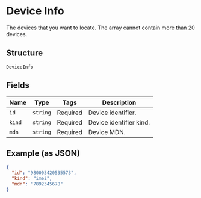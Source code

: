 
# Device Info

The devices that you want to locate. The array cannot contain more than 20 devices.

## Structure

`DeviceInfo`

## Fields

| Name | Type | Tags | Description |
|  --- | --- | --- | --- |
| `id` | `string` | Required | Device identifier. |
| `kind` | `string` | Required | Device identifier kind. |
| `mdn` | `string` | Required | Device MDN. |

## Example (as JSON)

```json
{
  "id": "980003420535573",
  "kind": "imei",
  "mdn": "7892345678"
}
```

